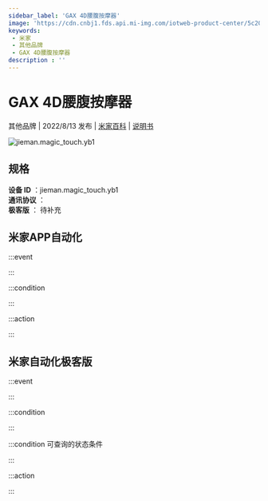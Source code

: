 ```yaml
---
sidebar_label: 'GAX 4D腰腹按摩器'
image: 'https://cdn.cnbj1.fds.api.mi-img.com/iotweb-product-center/5c20dfb5a006268baf1c74cb101a795f_1658971186969.png?GalaxyAccessKeyId=AKVGLQWBOVIRQ3XLEW&Expires=9223372036854775807&Signature=Z0zXiSniPq0hwa4OzWStRJun1xw='
keywords: 
 - 米家
 - 其他品牌
 - GAX 4D腰腹按摩器
description : ''
---
```

# GAX 4D腰腹按摩器

其他品牌 | 2022/8/13 发布 | [米家百科](https://home.mi.com/webapp/content/baike/product/index.html?model=jieman.magic_touch.yb1) | [说明书](https://home.mi.com/views/introduction.html?model=jieman.magic_touch.yb1&region=cn)

![jieman.magic_touch.yb1](https://cdn.cnbj1.fds.api.mi-img.com/iotweb-product-center/5c20dfb5a006268baf1c74cb101a795f_1658971186969.png?GalaxyAccessKeyId=AKVGLQWBOVIRQ3XLEW&Expires=9223372036854775807&Signature=Z0zXiSniPq0hwa4OzWStRJun1xw=)

## 规格  
> 
**设备 ID** ：jieman.magic_touch.yb1  
**通讯协议** ：  
**极客版**  ： 待补充 


## 米家APP自动化  

:::event  

:::

:::condition  

:::

:::action   

:::

## 米家自动化极客版  

:::event  

:::

:::condition  

:::

:::condition 可查询的状态条件  

:::

:::action  

:::

        
